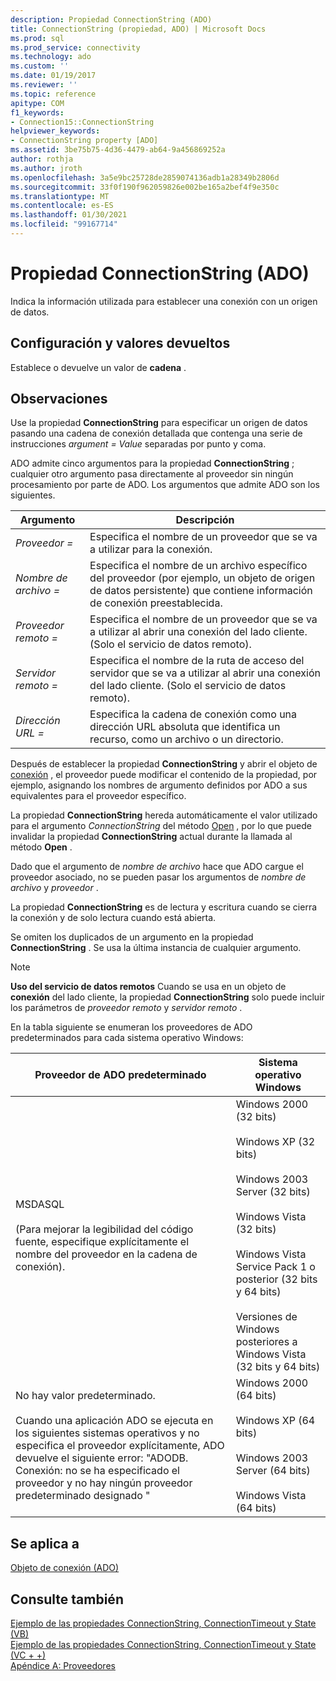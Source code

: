 ```yaml
---
description: Propiedad ConnectionString (ADO)
title: ConnectionString (propiedad, ADO) | Microsoft Docs
ms.prod: sql
ms.prod_service: connectivity
ms.technology: ado
ms.custom: ''
ms.date: 01/19/2017
ms.reviewer: ''
ms.topic: reference
apitype: COM
f1_keywords:
- Connection15::ConnectionString
helpviewer_keywords:
- ConnectionString property [ADO]
ms.assetid: 3be75b75-4d36-4479-ab64-9a456869252a
author: rothja
ms.author: jroth
ms.openlocfilehash: 3a5e9bc25728de2859074136adb1a28349b2806d
ms.sourcegitcommit: 33f0f190f962059826e002be165a2bef4f9e350c
ms.translationtype: MT
ms.contentlocale: es-ES
ms.lasthandoff: 01/30/2021
ms.locfileid: "99167714"
---
```

# <a name="connectionstring-property-ado"></a>Propiedad ConnectionString (ADO)
Indica la información utilizada para establecer una conexión con un origen de datos.  
  
## <a name="settings-and-return-values"></a>Configuración y valores devueltos  
 Establece o devuelve un valor de **cadena** .  
  
## <a name="remarks"></a>Observaciones  
 Use la propiedad **ConnectionString** para especificar un origen de datos pasando una cadena de conexión detallada que contenga una serie de instrucciones *argument* *= Value* separadas por punto y coma.  
  
 ADO admite cinco argumentos para la propiedad **ConnectionString** ; cualquier otro argumento pasa directamente al proveedor sin ningún procesamiento por parte de ADO. Los argumentos que admite ADO son los siguientes.  
  
|Argumento|Descripción|  
|--------------|-----------------|  
|*Proveedor =*|Especifica el nombre de un proveedor que se va a utilizar para la conexión.|  
|*Nombre de archivo =*|Especifica el nombre de un archivo específico del proveedor (por ejemplo, un objeto de origen de datos persistente) que contiene información de conexión preestablecida.|  
|*Proveedor remoto =*|Especifica el nombre de un proveedor que se va a utilizar al abrir una conexión del lado cliente. (Solo el servicio de datos remoto).|  
|*Servidor remoto =*|Especifica el nombre de la ruta de acceso del servidor que se va a utilizar al abrir una conexión del lado cliente. (Solo el servicio de datos remoto).|  
|*Dirección URL =*|Especifica la cadena de conexión como una dirección URL absoluta que identifica un recurso, como un archivo o un directorio.|  
  
 Después de establecer la propiedad **ConnectionString** y abrir el objeto de [conexión](./connection-object-ado.md) , el proveedor puede modificar el contenido de la propiedad, por ejemplo, asignando los nombres de argumento definidos por ADO a sus equivalentes para el proveedor específico.  
  
 La propiedad **ConnectionString** hereda automáticamente el valor utilizado para el argumento *ConnectionString* del método [Open](./open-method-ado-connection.md) , por lo que puede invalidar la propiedad **ConnectionString** actual durante la llamada al método **Open** .  
  
 Dado que el argumento de *nombre de archivo* hace que ADO cargue el proveedor asociado, no se pueden pasar los argumentos de *nombre de archivo* y *proveedor* .  
  
 La propiedad **ConnectionString** es de lectura y escritura cuando se cierra la conexión y de solo lectura cuando está abierta.  
  
 Se omiten los duplicados de un argumento en la propiedad **ConnectionString** . Se usa la última instancia de cualquier argumento.  
  
> [!NOTE]
>  **Uso del servicio de datos remotos** Cuando se usa en un objeto de **conexión** del lado cliente, la propiedad **ConnectionString** solo puede incluir los parámetros de *proveedor remoto* y *servidor remoto* .  
  
 En la tabla siguiente se enumeran los proveedores de ADO predeterminados para cada sistema operativo Windows:  
  
|Proveedor de ADO predeterminado|Sistema operativo Windows|  
|--------------------------|------------------------------|  
|MSDASQL<br /><br /> (Para mejorar la legibilidad del código fuente, especifique explícitamente el nombre del proveedor en la cadena de conexión).|Windows 2000 (32 bits)<br /><br /> Windows XP (32 bits)<br /><br /> Windows 2003 Server (32 bits)<br /><br /> Windows Vista (32 bits)<br /><br /> Windows Vista Service Pack 1 o posterior (32 bits y 64 bits)<br /><br /> Versiones de Windows posteriores a Windows Vista (32 bits y 64 bits)|  
|No hay valor predeterminado.<br /><br /> Cuando una aplicación ADO se ejecuta en los siguientes sistemas operativos y no especifica el proveedor explícitamente, ADO devuelve el siguiente error: "ADODB. Conexión: no se ha especificado el proveedor y no hay ningún proveedor predeterminado designado "|Windows 2000 (64 bits)<br /><br /> Windows XP (64 bits)<br /><br /> Windows 2003 Server (64 bits)<br /><br /> Windows Vista (64 bits)|  
  
## <a name="applies-to"></a>Se aplica a  
 [Objeto de conexión (ADO)](./connection-object-ado.md)  
  
## <a name="see-also"></a>Consulte también  
 [Ejemplo de las propiedades ConnectionString, ConnectionTimeout y State (VB)](./connectionstring-connectiontimeout-and-state-properties-example-vb.md)   
 [Ejemplo de las propiedades ConnectionString, ConnectionTimeout y State (VC + +)](./connectionstring-connectiontimeout-and-state-properties-example-vc.md)   
 [Apéndice A: Proveedores](../../guide/appendixes/appendix-a-providers.md)